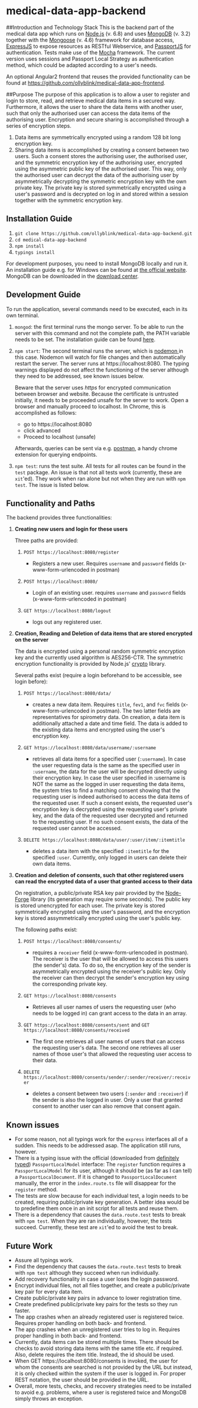# medical-data-app-backend

##Introduction and Technology Stack
This is the backend part of the medical data app which runs on <a href="https://nodejs.org/en/" target="_blank">Node.js</a> (v. 6.8) and uses <a href="https://www.mongodb.com/download-center?jmp=nav#community">MongoDB</a> (v. 3.2) together with the <a href="http://mongoosejs.com/" target="_blank">Mongoose</a> (v. 4.6) framework for database access, <a href="http://expressjs.com/" target="_blank">ExpressJS</a> to expose resources as RESTful Webservice, and <a href="http://passportjs.org/" target="_blank">PassportJS</a> for authentication. Tests make use of the <a href="https://mochajs.org/" target="_blank">Mocha</a> framework. The current version uses sessions and Passport Local Strategy as authentication method, which could be adapted according to a user's needs.

An optional Angular2 frontend that reuses the provided functionality can be found at <a href="https://github.com/ollyblink/medical-data-app-frontend" target="_blank">https://github.com/ollyblink/medical-data-app-frontend</a>.

##Purpose
The purpose of this application is to allow a user to register and login to store, read, and retrieve medical data items in a secured way. Furthermore, it allows the user to share the data items with another user, such that only the authorised user can access the data items of the authorising user. Encryption and secure sharing is accomplished through a series of encryption steps.

1. Data items are symmetrically encrypted using a random 128 bit long encryption key.
2. Sharing data items is accomplished by creating a consent between two users. Such a consent stores the authorising user, the authorised user, and the symmetric encryption key of the authorising user, encrypted using the asymmetric public key of the authorised user. This way, only the authorised user can decrypt the data of the authorising user by asymmetrically decrypting the symmetric encryption key with the own private key. The private key is stored symmetrically encrypted using a user's password and is decrypted on log in and stored within a session together with the symmetric encryption key. 

## Installation  Guide

1. `git clone https://github.com/ollyblink/medical-data-app-backend.git`
2. `cd medical-data-app-backend`
3. `npm install`
4. `typings install`

For development purposes, you need to install MongoDB locally and run it. An installation guide e.g. for Windows can be found at <a target="_blank" href="https://docs.mongodb.com/manual/tutorial/install-mongodb-on-windows/">the official website</a>. MongoDB can be downloaded in the <a href="https://www.mongodb.com/download-center" target="_blank">download center</a>.


## Development Guide
To run the application, several commands need to be executed, each in its own terminal.

1. `mongod`: the first terminal runs the mongo server. To be able to run the server with this command and not the complete path, the PATH variable needs to be set. The installation guide can be found <a href="https://docs.mongodb.com/v3.2/mongo/#start-the-mongo-shell" target="_blank">here</a>. 
2. `npm start`: The second terminal runs the server, which is <a href="http://nodemon.io/" target="_blank">nodemon </a> in this case. Nodemon will watch for file changes and then automatically restart the server. The server runs at https://localhost:8080. The typing warnings displayed do not affect the functioning of the server although they need to be addressed, see known issues below.

	Beware that the server uses *https* for encrypted communication between browser and website. Because the certificate is untrusted initially, it needs to be proceeded unsafe for the server to work. Open a browser and manually proceed to localhost. In Chrome, this is accomplished as follows:
	- go to https://localhost:8080
	- click advanced
	- Proceed to localhost (unsafe)
	
	Afterwards, queries can be sent via e.g. <a href="https://chrome.google.com/webstore/detail/postman/fhbjgbiflinjbdggehcddcbncdddomop">postman</a>, a handy chrome extension for querying endpoints.

3. `npm test`: runs the test suite. All tests for all routes can be found in the `test` package. An issue is that not all tests work (currently, these are `xit`'ed). They work when ran alone but not when they are run with `npm test`. The issue is listed below.


## Functionality and Paths
The backend provides three functionalities:

1. **Creating new users and login for these users**
	
	Three paths are provided:
	1. `POST https://localhost:8080/register`
		- Registers a new user. Requires `username` and `password` fields (x-www-form-urlencoded in postman)
	2. `POST https://localhost:8080/` 
		- Login of an existing user. requires `username` and `password` fields (x-www-form-urlencoded in postman)

	3. `GET https://localhost:8080/logout`
		- logs out any registered user.

2. **Creation, Reading and Deletion of data items that are stored encrypted on the server** 

	The data is encrypted using a personal random symmetric encryption key and the currently used algorithm is AES256-CTR. The symmetric encryption functionality is provided by Node.js' <a href="https://nodejs.org/api/crypto.html" target="_blank">crypto</a> library. 

	Several paths exist (require a login beforehand to be accessible, see login before):
	1. `POST https://localhost:8080/data/`
		- creates a new data item. Requires `title`, `fev1`, and `fvc` fields (x-www-form-urlencoded in postman). The two latter fields are representatives for spirometry data. On creation, a data item is additionally attached a date and time field. The data is added to the existing data items and encrypted using the user's encryption key. 

	2. `GET https://localhost:8080/data/username/:username`
		- retrieves all data items for a specified user (`:username`). In case the user requesting data is the same as the specified user in `:username`, the data for the user will be decrypted directly using their encryption key. In case the user specified in :username is NOT the same as the logged in user requesting the data items, the system tries to find a matching consent showing that the requesting user is indeed authorised to access the data items of the requested user. If such a consent exists, the requested user's encryption key is decrypted using the requesting user's private key, and the data of the requested user decrypted and returned to the requesting user. If no such consent exists, the data of the requested user cannot be accessed.

	3. `DELETE https://localhost:8080/data/user/:user/item/:itemtitle`
		- deletes a data item with the specified `:itemtitle` for the specified `:user`. Currently, only logged in users can delete their own data items. 
		
3. **Creation and deletion of consents, such that other registered users can read the encrypted data of a user that granted access to their data**
	
	On registration, a public/private RSA key pair provided by the <a href="https://www.npmjs.com/package/node-forge" target="_blank">Node-Forge</a> library (its generation may require some seconds). The public key is stored unencrypted for each user. The private key is stored symmetrically encrypted using the user's password, and the encryption key is stored assymmetrically encrypted using the user's public key. 

	The following paths exist:

	1. `POST https://localhost:8080/consents/`
		- requires a `receiver` field (x-www-form-urlencoded in postman). The receiver is the user that will be allowed to access this users (the sender's) data. To do so, the encryption key of the sender is asymmetrically encrypted using the receiver's public key. Only the receiver can then decrypt the sender's encryption key using the corresponding private key.

	2. `GET https://localhost:8080/consents`
		- Retrieves all user names of users the requesting user (who needs to be logged in) can grant access to the data in an array. 

	3. `GET https://localhost:8080/consents/sent` and `GET https://localhost:8080/consents/received`
		- The first one retrieves all user names of users that can access the requesting user's data. The second one retrieves all user names of those user's that allowed the requesting user access to their data.

	4. `DELETE https://localhost:8080/consents/sender/:sender/receiver/:receiver`
		- deletes a consent between two users (`:sender` and `:receiver`) if the sender is also the logged in user. Only a user that granted consent to another user can also remove that consent again. 

## Known issues
- For some reason, not all typings work for the `express` interfaces all of a sudden. This needs to be addressed asap. The application still runs, however.
- There is a typing issue with the official (downloaded from <a href="https://github.com/DefinitelyTyped/DefinitelyTyped/blob/master/passport-local-mongoose/passport-local-mongoose.d.ts" target="_blank">definitely typed</a>) `PassportLocalModel` interface: The `register` function requires a `PassportLocalModel` for its user, although it should be (as far as I can tell) a `PassportLocalDocument`. If it is changed to `PassportLocalDocument` manually, the error in the `index.route.ts` file will disappear for the `register` method. 
- The tests are slow because for each individual test, a login needs to be created, requiring public/private key generation. A better idea would be to predefine them once in an init script for all tests and reuse them.
- There is a dependency that causes the `data.route.test` tests to break with `npm test`. When they are ran individually, however, the tests succeed. Currently, these test are `xit`'ed to avoid the test to break.

## Future Work
- Assure all typings work.
- Find the dependency that causes the `data.route.test` tests to break with `npm test` although they succeed when run individually.
- Add recovery functionality in case a user loses the login password.
- Encrypt individual files, not all files together, and create a public/private key pair for every data item.
- Create public/private key pairs in advance to lower registration time.
- Create predefined public/private key pairs for the tests so they run faster.
- The app crashes when an already registered user is registered twice. Requires proper handling on both back- and frontend.
- The app crashes when an unregistered user tries to log in. Requires proper handling in both back- and frontend.
- Currently, data items can be stored multiple times. There should be checks to avoid storing data items with the same title etc. if required. Also, delete requires the item title. Instead, the id should be used. 
- When GET https://localhost:8080/consents is invoked, the user for whom the consents are searched is not provided by the URL but instead, it is only checked within the system if the user is logged in. For proper REST notation, the user should be provided in the URL. 
- Overall, more tests, checks, and recovery strategies need to be installed to avoid e.g. problems, where a user is registered twice and MongoDB simply throws an exception.